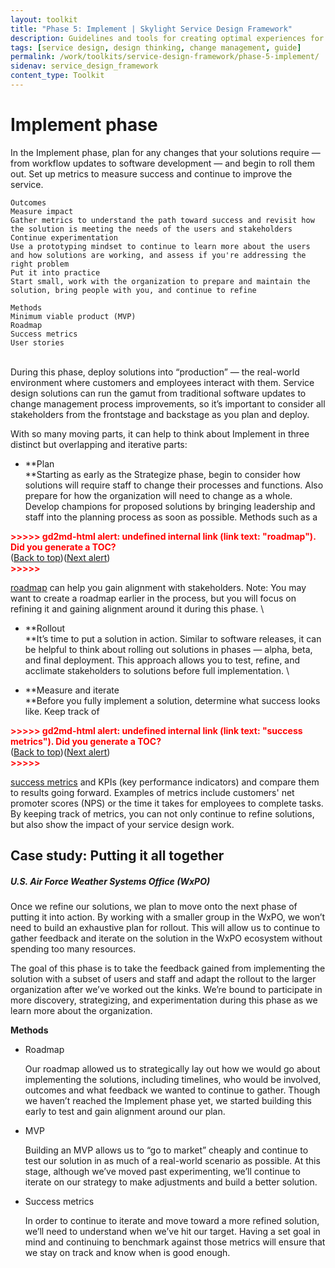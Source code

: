 ```yaml
---
layout: toolkit
title: "Phase 5: Implement | Skylight Service Design Framework"
description: Guidelines and tools for creating optimal experiences for both users and your organization.
tags: [service design, design thinking, change management, guide]
permalink: /work/toolkits/service-design-framework/phase-5-implement/
sidenav: service_design_framework
content_type: Toolkit
---
```


# Implement phase

In the Implement phase, plan for any changes that your solutions require — from workflow updates to software development — and begin to roll them out. Set up metrics to measure success and continue to improve the service.


```
Outcomes
Measure impact
Gather metrics to understand the path toward success and revisit how the solution is meeting the needs of the users and stakeholders
Continue experimentation
Use a prototyping mindset to continue to learn more about the users and how solutions are working, and assess if you're addressing the right problem
Put it into practice
Start small, work with the organization to prepare and maintain the solution, bring people with you, and continue to refine

Methods
Minimum viable product (MVP)
Roadmap
Success metrics
User stories
```


 \
During this phase, deploy solutions into “production” — the real-world environment where customers and employees interact with them. Service design solutions can run the gamut from traditional software updates to change management process improvements, so it’s important to consider all stakeholders from the frontstage and backstage as you plan and deploy.

With so many moving parts, it can help to think about Implement in three distinct but overlapping and iterative parts:



* **Plan \
**Starting as early as the Strategize phase, begin to consider how solutions will require staff to change their processes and functions. Also prepare for how the organization will need to change as a whole. Develop champions for proposed solutions by bringing leadership and staff into the planning process as soon as possible. Methods such as a

<p id="gdcalert13" ><span style="color: red; font-weight: bold">>>>>>  gd2md-html alert: undefined internal link (link text: "roadmap"). Did you generate a TOC? </span><br>(<a href="#">Back to top</a>)(<a href="#gdcalert14">Next alert</a>)<br><span style="color: red; font-weight: bold">>>>>> </span></p>

[roadmap](#heading=h.q2xy2r8xmxlw) can help you gain alignment with stakeholders. Note: You may want to create a roadmap earlier in the process, but you will focus on refining it and gaining alignment around it during this phase. \

* **Rollout \
**It’s time to put a solution in action. Similar to software releases, it can be helpful to think about rolling out solutions in phases — alpha, beta, and final deployment. This approach allows you to test, refine, and acclimate stakeholders to solutions before full implementation.  \

* **Measure and iterate \
**Before you fully implement a solution, determine what success looks like. Keep track of

<p id="gdcalert14" ><span style="color: red; font-weight: bold">>>>>>  gd2md-html alert: undefined internal link (link text: "success metrics"). Did you generate a TOC? </span><br>(<a href="#">Back to top</a>)(<a href="#gdcalert15">Next alert</a>)<br><span style="color: red; font-weight: bold">>>>>> </span></p>

[success metrics](#heading=h.muvum4o4vi7x) and KPIs (key performance indicators) and compare them to results going forward. Examples of metrics include customers' net promoter scores (NPS) or the time it takes for employees to complete tasks. By keeping track of metrics, you can not only continue to refine solutions, but also show the impact of your service design work.


## Case study: Putting it all together


##### U.S. Air Force Weather Systems Office (WxPO)

Once we refine our solutions, we plan to move onto the next phase of putting it into action. By working with a smaller group in the WxPO, we won’t need to build an exhaustive plan for rollout. This will allow us to continue to gather feedback and iterate on the solution in the WxPO ecosystem without spending too many resources.

The goal of this phase is to take the feedback gained from implementing the solution with a subset of users and staff and adapt the rollout to the larger organization after we’ve worked out the kinks. We’re bound to participate in more discovery, strategizing, and experimentation during this phase as we learn more about the organization.

**Methods**



* Roadmap

    Our roadmap allowed us to strategically lay out how we would go about implementing the solutions, including timelines, who would be involved, outcomes and what feedback we wanted to continue to gather. Though we haven’t reached the Implement phase yet, we started building this early to test and gain alignment around our plan.

* MVP

    Building an MVP allows us to “go to market” cheaply and continue to test our solution in as much of a real-world scenario as possible. At this stage, although we’ve moved past experimenting, we’ll continue to iterate on our strategy to make adjustments and build a better solution.

* Success metrics

    In order to continue to iterate and move toward a more refined solution, we’ll need to understand when we’ve hit our target. Having a set goal in mind and continuing to benchmark against those metrics will ensure that we stay on track and know when is good enough.
